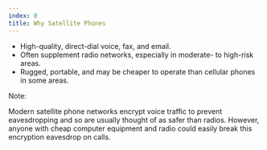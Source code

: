 ```yaml
---
index: 0
title: Why Satellite Phones
---
```

*	High-quality, direct-dial voice, fax, and email.
*	Often supplement radio networks, especially in moderate- to high-risk areas. 
*	Rugged, portable, and may be cheaper to operate than cellular phones in some areas. 

Note: 

Modern satellite phone networks encrypt voice traffic to prevent eavesdropping and so are usually thought of as safer than radios. However, anyone with cheap computer equipment and radio could easily break this encryption eavesdrop on calls.